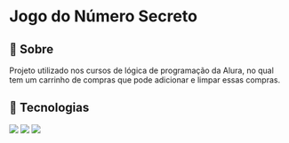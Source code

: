 <h1>Jogo do Número Secreto</h1>

<h2>📌 Sobre</h2>
<p>Projeto utilizado nos cursos de lógica de programação da Alura, no qual tem um carrinho de compras que pode adicionar e limpar essas compras.</p>

## 🚀 Tecnologias
<div>
  <img src="https://img.shields.io/badge/HTML-239120?style=for-the-badge&logo=html5&logoColor=white">
  <img src="https://img.shields.io/badge/CSS-239120?&style=for-the-badge&logo=css3&logoColor=white">
  <img src="https://img.shields.io/badge/JavaScript-F7DF1E?style=for-the-badge&logo=javascript&logoColor=black">
</div>
